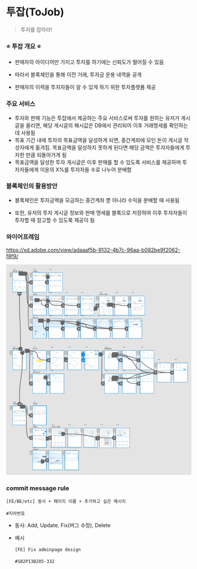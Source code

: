 # 투잡(ToJob)

> 투자를 잡아라!

###  :star: ​투잡 개요 :star:

- 판매자의 아이디어만 가지고 투자를 하기에는 신뢰도가 떨어질 수 있음
-  따라서 블록체인을 통해 이전 거래, 투자금 운용 내역을 공개

- 판매자의 이력을 투자자들이 알 수 있게 하기 위한 투자플랫폼 제공



### 주요 서비스 
- 투자와 판매 기능은 투잡에서 제공하는 주요 서비스로써 투자를 원하는 유저가 게시글을 올리면, 해당 게시글의 해시값은 DB에서 관리되어 이후 거래명세를 확인하는데 사용됨
- 목표 기간 내에 투자의 목표금액을 달성하게 되면, 중간계좌에 모인 돈이 게시글 작성자에게 옮겨짐. 목표금액을 달성하지 못하게 된다면 해당 금액은 투자자들에게 투자한 만큼 되돌아가게 됨
- 목표금액을 달성한 투자 게시글은 이후 판매를 할 수 있도록 서비스를 제공하며 투자자들에게 이윤의 X%를 투자자들 수로 나누어 분배함



### 블록체인의 활용방안

- 블록체인은 투자금액을 모금하는 중간계좌 뿐 아니라 수익을 분배할 때 사용됨

- 또한, 유저의 투자 게시글 정보와 판매 명세를 블록으로 저장하여 이후 투자자들이 투자할 때 참고할 수 있도록 제공이 됨



### 와이어프레임

https://xd.adobe.com/view/adaaaf5b-9132-4b7c-96aa-b082be9f2062-f8f9/

![wireframe](산출물/와이어프레임/와이어프레임.PNG)



### commit message rule

```
[FE/BE/etc] 동사 + 페이지 이름 + 추가하고 싶은 메시지 

#지라번호
```

- 동사: Add, Update, Fix(버그 수정), Delete

- 예시

  ```
  [FE] Fix adminpage design
  
  #S02P13B205-332 
  ```

